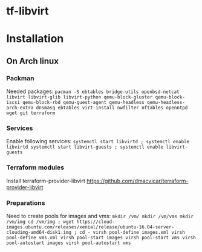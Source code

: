 # tf-libvirt
# Installation
## On Arch linux
### Packman

Needed packages:
`
pacman -S ebtables bridge-utils openbsd-netcat libvirt libvirt-glib libvirt-python qemu-block-gluster qemu-block-iscsi qemu-block-rbd qemu-guest-agent qemu-headless qemu-headless-arch-extra dnsmasq ebtables virt-install nwfilter nftables openntpd wget git terraform
`

### Services
Enable following services:
`
  systemctl start libvirtd ; systemctl enable libvirtd
  systemctl start libvirt-guests ; systemctl enable libvirt-guests
`
### Terraform modules
Install terraform-provider-libvirt https://github.com/dmacvicar/terraform-provider-libvirt

### Preparations
Need to create pools for images and vms:
`
mkdir /vm/
mkdir /vm/vms
mkdir /vm/img
cd /vm/img ; wget https://cloud-images.ubuntu.com/releases/xenial/release/ubuntu-16.04-server-cloudimg-amd64-disk1.img ; cd -
virsh pool-define images.xml
virsh pool-define vms.xml
virsh pool-start images
virsh pool-start vms
virsh pool-autostart images
virsh pool-autostart vms
`
